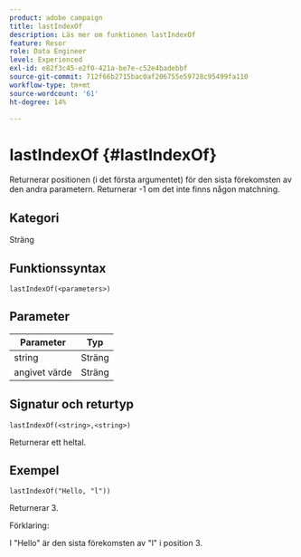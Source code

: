 ```yaml
---
product: adobe campaign
title: lastIndexOf
description: Läs mer om funktionen lastIndexOf
feature: Resor
role: Data Engineer
level: Experienced
exl-id: e82f3c45-e2f0-421a-be7e-c52e4badebbf
source-git-commit: 712f66b2715bac0af206755e59728c95499fa110
workflow-type: tm+mt
source-wordcount: '61'
ht-degree: 14%

---
```


# lastIndexOf {#lastIndexOf}

Returnerar positionen (i det första argumentet) för den sista förekomsten av den andra parametern. Returnerar -1 om det inte finns någon matchning.

## Kategori

Sträng

## Funktionssyntax

`lastIndexOf(<parameters>)`

## Parameter

| Parameter | Typ |
|-----------|------------------|
| string | Sträng |
| angivet värde | Sträng |

## Signatur och returtyp

`lastIndexOf(<string>,<string>)`

Returnerar ett heltal.

## Exempel

`lastIndexOf("Hello, "l"))`

Returnerar 3.

Förklaring:

I &quot;Hello&quot; är den sista förekomsten av &quot;l&quot; i position 3.
